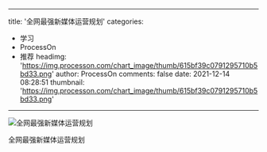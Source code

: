 
---
title: '全网最强新媒体运营规划'
categories: 
 - 学习
 - ProcessOn
 - 推荐
headimg: 'https://img.processon.com/chart_image/thumb/615bf39c0791295710b5bd33.png'
author: ProcessOn
comments: false
date: 2021-12-14 08:28:51
thumbnail: 'https://img.processon.com/chart_image/thumb/615bf39c0791295710b5bd33.png'
---

<div>   
<img class="thumb" alt="全网最强新媒体运营规划" src="https://img.processon.com/chart_image/thumb/615bf39c0791295710b5bd33.png" referrerpolicy="no-referrer">
<p>全网最强新媒体运营规划</p>  
</div>
            